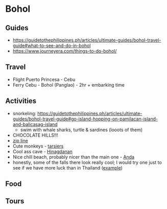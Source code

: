 # Bohol

## Guides
- https://guidetothephilippines.ph/articles/ultimate-guides/bohol-travel-guide#what-to-see-and-do-in-bohol
- https://www.journeyera.com/things-to-do-bohol/

## Travel
- Flight Puerto Princesa - Cebu
- Ferry Cebu - Bohol (Panglao) - 2hr + embarking time

## Activities
- snorkeling: https://guidetothephilippines.ph/articles/ultimate-guides/bohol-travel-guide#go-island-hopping-on-pamilacan-island-and-balicasag-island
    * swim with whale sharks, turtle & sardines (looots of them)
- CHOCOLATE HILLS!!!
- [zip line](https://guidetothephilippines.ph/articles/ultimate-guides/bohol-travel-guide#try-fun-bohol-activities)
- Cute monkeys - [tarsiers](https://guidetothephilippines.ph/articles/ultimate-guides/bohol-travel-guide#try-fun-bohol-activities)
- Cool ass cave - [Hinagdanan](https://hinagdanancave.com/)
- Nice chill beach, probably nicer than the main one - [Anda](https://guidetothephilippines.ph/articles/ultimate-guides/bohol-travel-guide#unwind-at-the-beaches-of-anda)
- honestly, some of the falls there look really cool; I would try one just to see if we have more luck than in Thailand ([example](https://www.tripadvisor.com/Attraction_Review-g2218790-d1167828-Reviews-Mag_aso_Falls-Kabankalan_Negros_Occidental_Negros_Island_Visayas.html))

## Food

## Tours
